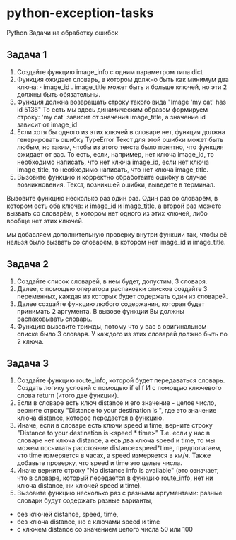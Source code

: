 # python-exception-tasks
Python Задачи на обработку ошибок

## Задача 1
1. Создайте функцию image_info с одним параметром типа dict
2. Функция ожидает словарь, в котором должно быть как
минимум два ключа:
· image_id
. image_title
может быть и больше ключей, но эти 2 должны быть обязательны.
4. Функция должна возвращать строку такого вида
"Image 'my cat' has id 5136"
То есть мы здесь динамическим образом формируем строку:
'my cat' зависит от значения image_title, а значение id зависит от image_id
6. Если хотя бы одного из этих ключей в словаре нет, функция
должна генерировать ошибку TypeError
Текст для этой ошибки может быть любым, но таким,
чтобы из этого текста было понятно, что функция ожидает от вас.
То есть, если, например, нет ключа image_id, то необходимо написать, что нет ключа image_id,
если нет ключа image_title, то необходимо написать, что нет ключа image_title.
8. Вызовите функцию и корректно обработайте ошибку в
случае возникновения. Текст, возникшей ошибки, выведете в терминал.

Вызовите функцию несколько раз один раз. 
Один раз со словарём, в котором есть оба ключа: и image_id и image_title, 
а второй раз можете вызвать со словарём, в котором нет одного из этих ключей, 
либо вообще нет этих ключей.

мы добавляем дополнительную проверку внутри функции так, 
чтобы её нельзя было вызвать со словарём, в котором нет image_id и image_title.

## Задача 2
1. Создайте список словарей, в нем будет, допустим, 3 словаря.
2. Далее, с помощью оператора распаковки списков создайте 3 переменных, каждая из которых будет содержать один из словарей.
3. Далее создайте функцию любого содержания, которая будет принимать 2 аргумента. В вызове функции Вы должны распаковывать словарь. 
4. Функцию вызовите трижды, потому что у вас в оригинальном списке было 3 словаря. У каждого из этих словарей должно быть по 2 ключа.

## Задача 3
1. Создайте функцию route_info, которой будет передаваться словарь.
Создать логику условий с помощью if elif И с помощью ключевого слова return (итого две функции).
3. Если в словаре есть ключ distance и его значение -
целое число, верните строку "Distance to your
destination is <distance>", где <distance> это значение ключа distance,
которое передается в функцию.
4. Иначе, если в словаре есть ключи speed и time, верните
стpoкy "Distance to your destination is <speed * time>"
Т.е. если у нас в словаре нет ключа distance, а есь два ключа speed и time, то
мы можем посчитать расстояние distance=speed*time, предполагаем, что time измеряется в часах,
а speed измеряется в км/ч. Также добавьте проверку, что speed и time это целые числа.
5. Иначе верните строку "No distance info is available"
(это означает, что в словаре, который передается в функцию route_info,
 нет ни ключа distance, ни ключей speed и time).
6. Вызовите функцию несколько раз с разными
аргументами: разные словари будут содержать разные варианты,
- без ключей distance, speed, time,
- без ключа distance, но с ключами speed и time
- с  ключем distance со значением целого числа 50 или 100

